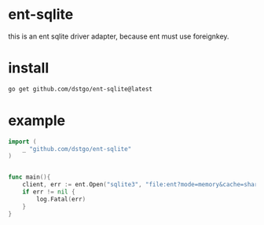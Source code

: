 # ent-sqlite
this is an ent sqlite driver adapter, because ent must use foreignkey.

# install
```bash
go get github.com/dstgo/ent-sqlite@latest
```

# example
```go
import (
    _ "github.com/dstgo/ent-sqlite"
)


func main(){
    client, err := ent.Open("sqlite3", "file:ent?mode=memory&cache=shared&_fk=1")
    if err != nil {
        log.Fatal(err)
    }
}
```
